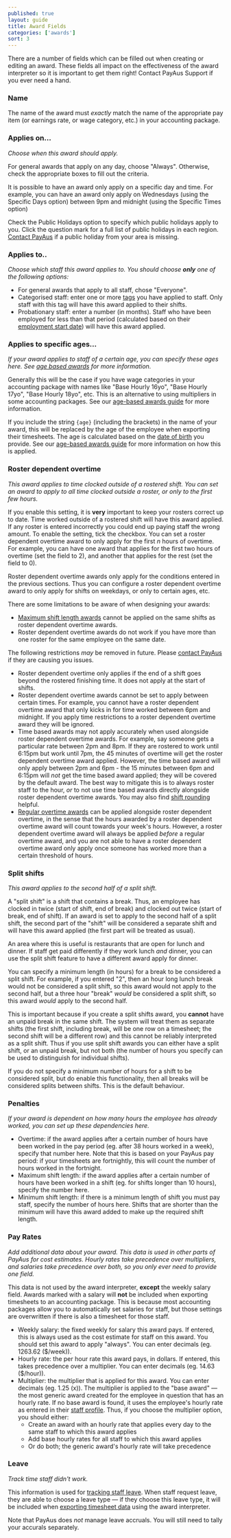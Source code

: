 ```yaml
---
published: true
layout: guide
title: Award Fields
categories: ['awards']
sort: 3
---
```


There are a number of fields which can be filled out when creating or editing an award. These fields all impact on the effectiveness of the award interpreter so it is important to get them right! Contact PayAus Support if you ever need a hand.

### Name

The name of the award must *exactly* match the name of the appropriate pay item (or earnings rate, or wage category, etc.) in your accounting package.

### Applies on...

*Choose when this award should apply.*

For general awards that apply on any day, choose "Always". Otherwise, check the appropriate boxes to fill out the criteria.

It is possible to have an award only apply on a specific day and time. For example, you can have an award only apply on Wednesdays (using the Specific Days option) between 9pm and midnight (using the Specific Times option)

Check the Public Holidays option to specify which public holidays apply to you. Click the question mark for a full list of public holidays in each region. [Contact PayAus](http://www.payaus.com/about?from=help) if a public holiday from your area is missing.

### Applies to..

*Choose which staff this award applies to. You should choose <b>only</b> one of the following options:*

* For general awards that apply to all staff, chose "Everyone".
* Categorised staff: enter one or more [tags](../../staff/team/#fields_available) you have applied to staff. Only staff with this tag will have this award applied to their shifts.
* Probationary staff: enter a number (in months). Staff who have been employed for less than that period (calculated based on their [employment start date](../../staff/team/#fields_available)) will have this award applied.

### Applies to specific ages...

*If your award applies to staff of a certain age, you can specify these ages here. See [age based awards](../ages/) for more information.*

Generally this will be the case if you have wage categories in your accounting package with names like "Base Hourly 16yo", "Base Hourly 17yo", "Base Hourly 18yo", etc. This is an alternative to using multipliers in some accounting packages. See our [age-based awards guide](../ages/) for more information.

If you include the string `{age}` (including the brackets) in the name of your award, this will be replaced by the age of the employee when exporting their timesheets. The age is calculated based on the [date of birth](../../staff/team/#fields_available) you provide. See our [age-based awards guide](../ages/) for more information on how this is applied.

### Roster dependent overtime

*This award applies to time clocked outside of a rostered shift. You can set an award to apply to all time clocked outside a roster, or only to the first few hours.*

If you enable this setting, it is **very** important to keep your rosters correct up to date. Time worked outside of a rostered shift will have this award applied. If any roster is entered incorrectly you could end up paying staff the wrong amount. To enable the setting, tick the checkbox. You can set a roster dependent overtime award to only apply for the first *n* hours of overtime. For example, you can have one award that applies for the first two hours of overtime (set the field to 2), and another that applies for the rest (set the field to 0).

Roster dependent overtime awards only apply for the conditions entered in the previous sections. Thus you can configure a roster dependent overtime award to only apply for shifts on weekdays, or only to certain ages, etc.

There are some limitations to be aware of when designing your awards:

* [Maximum shift length awards](#penalties) cannot be applied on the same shifts as roster dependent overtime awards.
* Roster dependent overtime awards do not work if you have more than one roster for the same employee on the same date.

The following restrictions *may* be removed in future. Please [contact PayAus](http://www.payaus.com/about?from=help) if they are causing you issues.

* Roster dependent overtime only applies if the end of a shift goes beyond the rostered finishing time. It does not apply at the start of shifts.
* Roster dependent overtime awards cannot be set to apply between certain times. For example, you cannot have a roster dependent overtime award that only kicks in for time worked between 6pm and midnight. If you apply time restrictions to a roster dependent overtime award they will be ignored.
* Time based awards may not apply accurately when used alongside roster dependent overtime awards. For example, say someone gets a particular rate between 2pm and 8pm. If they are rostered to work until 6:15pm but work until 7pm, the 45 minutes of overtime will get the roster dependent overtime award applied. However, the time based award will only apply between 2pm and 6pm - the 15 minutes between 6pm and 6:15pm will *not* get the time based award applied; they will be covered by the default award. The best way to mitigate this is to always roster staff to the hour, *or* to not use time based awards directly alongside roster dependent overtime awards. You may also find [shift rounding](../../settings/settings/#rounding_of_shifts) helpful.
* [Regular overtime awards](#penalties) can be applied alongside roster dependent overtime, in the sense that the hours awarded by a roster dependent overtime award will count towards your week's hours. However, a roster dependent overtime award will always be applied *before* a regular overtime award, and you are not able to have a roster dependent overtime award only apply once someone has worked more than a certain threshold of hours.

### Split shifts

*This award applies to the second half of a split shift.*

A "split shift" is a shift that contains a break. Thus, an employee has clocked in twice (start of shift, end of break) and clocked out twice (start of break, end of shift). If an award is set to apply to the second half of a split shift, the second part of the "shift" will be considered a separate shift and will have this award applied (the first part will be treated as usual).

An area where this is useful is restaurants that are open for lunch and dinner. If staff get paid differently if they work lunch *and* dinner, you can use the split shift feature to have a different award apply for dinner.

You can specify a minimum length (in hours) for a break to be considered a split shift. For example, if you entered "2", then an hour long lunch break would not be considered a split shift, so this award would not apply to the second half, but a three hour "break" *would* be considered a split shift, so this award *would* apply to the second half.

This is important because if you create a split shifts award, you **cannot** have an unpaid break in the same shift. The system will treat them as separate shifts (the first shift, including break, will be one row on a timesheet; the second shift will be a different row) and this cannot be reliably interpreted as a split shift. Thus if you use split shift awards you can either have a split shift, or an unpaid break, but not both (the number of hours you specify can be used to distinguish for individual shifts).

If you do not specify a minimum number of hours for a shift to be considered split, but do enable this functionality, then all breaks will be considered splits between shifts. This is the default behaviour.

### Penalties

*If your award is dependent on how many hours the employee has already worked, you can set up these dependencies here.*

* Overtime: if the award applies after a certain number of hours have been worked in the pay period (eg. after 38 hours worked in a week), specify that number here. Note that this is based on your PayAus pay period: if your timesheets are fortnightly, this will count the number of hours worked in the fortnight.
* Maximum shift length: if the award applies after a certain number of hours have been worked in a shift (eg. for shifts longer than 10 hours), specify the number here.
* Minimum shift length: if there is a minimum length of shift you must pay staff, specify the number of hours here. Shifts that are shorter than the minimum will have this award added to make up the required shift length.

### Pay Rates

*Add additional data about your award. This data is used in other parts of PayAus for cost estimates. Hourly rates take precedence over multipliers, and salaries take precedence over both, so you only ever need to provide one field.*

This data is not used by the award interpreter, **except** the weekly salary field. Awards marked with a salary will **not** be included when exporting timesheets to an accounting package. This is because most accounting packages allow you to automatically set salaries for staff, but those settings are overwritten if there is also a timesheet for those staff.

* Weekly salary: the fixed weekly for salary this award pays. If entered, this is always used as the cost estimate for staff on this award. You should set this award to apply "always". You can enter decimals (eg. 1263.62 ($/week)).
* Hourly rate: the per hour rate this award pays, in dollars. If entered, this takes precedence over a multiplier. You can enter decimals (eg. 14.63 ($/hour)).
* Multiplier: the multiplier that is applied for this award. You can enter decimals (eg. 1.25 (x)). The multiplier is applied to the "base award" &mdash; the most generic award created for the employee in question that has an hourly rate. If no base award is found, it uses the employee's hourly rate as entered in their [staff profile](../../staff/team/#fields_available). Thus, if you choose the multiplier option, you should either:
	* Create an award with an hourly rate that applies every day to the same staff to which this award applies
	* Add base hourly rates for all staff to which this award applies
	* Or do both; the generic award's hourly rate will take precedence

### Leave

*Track time staff didn't work.*

This information is used for [tracking staff leave](../../timesheets/leave/). When staff request leave, they are able to choose a leave type &mdash; if they choose this leave type, it will be included when [exporting timesheet data](../../timesheets/exports) using the award interpreter.

Note that PayAus does *not* manage leave accruals. You will still need to tally your accurals separately.